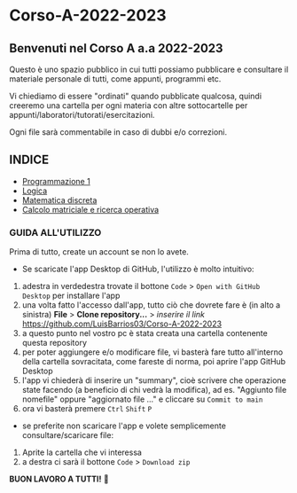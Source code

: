 # Corso-A-2022-2023
## Benvenuti nel Corso A a.a 2022-2023

Questo è uno spazio pubblico in cui tutti possiamo pubblicare e consultare il materiale personale di tutti, come appunti, programmi etc.

Vi chiediamo di essere "ordinati" quando pubblicate qualcosa, quindi creeremo una cartella per ogni materia con altre sottocartelle per appunti/laboratori/tutorati/esercitazioni.

Ogni file sarà commentabile in caso di dubbi e/o correzioni.

## INDICE
- [Programmazione 1](https://github.com/LuisBarrios03/Corso-A-2022-2023.git)
- [Logica](https://github.com/LuisBarrios03/Corso-A-2022-2023/tree/main/Logica)
- [Matematica discreta](https://github.com/LuisBarrios03/Corso-A-2022-2023/tree/main/Matematica%20Discreta)
- [Calcolo matriciale e ricerca operativa](https://github.com/LuisBarrios03/Corso-A-2022-2023/tree/main/CalcoloMatriciale_RicercaOperativa)

### GUIDA ALL'UTILIZZO
Prima di tutto, create un account se non lo avete.
- Se scaricate l'app Desktop di GitHub, l'utilizzo è molto intuitivo:
1. adestra in verdedestra trovate il bottone `Code` > `Open with GitHub Desktop` per installare l'app
2. una volta fatto l'accesso dall'app, tutto ciò che dovrete fare è (in alto a sinistra) **File** > **Clone repository...** > _inserire il link_ https://github.com/LuisBarrios03/Corso-A-2022-2023 
3. a questo punto nel vostro pc è stata creata una cartella contenente questa repository
4. per poter aggiungere e/o modificare file, vi basterà fare tutto all'interno della cartella sovracitata, come fareste di norma, poi aprire l'app GitHub Desktop
5. l'app vi chiederà di inserire un "summary", cioè scrivere che operazione state facendo (a beneficio di chi vedrà la modifica), ad es. "Aggiunto file nomefile" oppure "aggiornato file ..." e cliccare su `Commit to main`
6. ora vi basterà premere `Ctrl` `Shift` `P`
- se preferite non scaricare l'app e volete semplicemente consultare/scaricare file:
1. Aprite la cartella che vi interessa
2. a destra ci sarà il bottone `Code` > `Download zip`

**BUON LAVORO A TUTTI!** :sparkling_heart:

